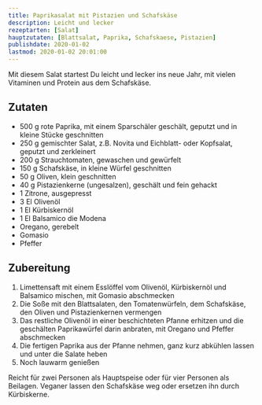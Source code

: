 ```yaml
---
title: Paprikasalat mit Pistazien und Schafskäse
description: Leicht und lecker
rezeptarten: [Salat]
hauptzutaten: [Blattsalat, Paprika, Schafskaese, Pistazien]
publishdate: 2020-01-02
lastmod: 2020-01-02 20:01:00
---
```


Mit diesem Salat startest Du leicht und lecker ins neue Jahr, mit vielen Vitaminen und Protein aus dem Schafskäse.

## Zutaten

- 500 g rote Paprika, mit einem Sparschäler geschält, geputzt und in kleine Stücke geschnitten
- 250 g gemischter Salat, z.B. Novita und Eichblatt- oder Kopfsalat, geputzt und zerkleinert
- 200 g Strauchtomaten, gewaschen und gewürfelt
- 150 g Schafskäse, in kleine Würfel geschnitten 
- 50 g Oliven, klein geschnitten
- 40 g Pistazienkerne (ungesalzen), geschält und fein gehackt
- 1 Zitrone, ausgepresst
- 3 El Olivenöl
- 1 El Kürbiskernöl
- 1 El Balsamico die Modena
- Oregano, gerebelt
- Gomasio
- Pfeffer


## Zubereitung

1. Limettensaft mit einem Esslöffel vom Olivenöl, Kürbiskernöl und Balsamico mischen, mit Gomasio abschmecken
2. Die Soße mit den Blattsalaten, den Tomatenwürfeln, dem Schafskäse, den Oliven und Pistazienkernen vermengen
3. Das restliche Olivenöl in einer beschichteten Pfanne erhitzen und die geschälten Paprikawürfel darin anbraten, mit Oregano und Pfeffer abschmecken
4. Die fertigen Paprika aus der Pfanne nehmen, ganz kurz abkühlen lassen und unter die Salate heben
5. Noch lauwarm genießen

Reicht für zwei Personen als Hauptspeise oder für vier Personen als Beilagen. Veganer lassen den Schafskäse weg oder ersetzen ihn durch Kürbiskerne.


